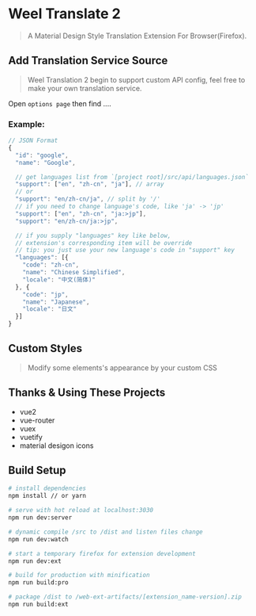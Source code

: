 # Weel Translate 2

> A Material Design Style Translation Extension For Browser(Firefox). 

## Add Translation Service Source

> Weel Translation 2 begin to support custom API config, feel free
to make your own translation service.

Open `options page` then find ....

### Example:
```js
// JSON Format
{
  "id": "google",
  "name": "Google",

  // get languages list from `[project root]/src/api/languages.json`
  "support": ["en", "zh-cn", "ja"], // array
  // or
  "support": "en/zh-cn/ja", // split by '/'
  // if you need to change language's code, like 'ja' -> 'jp'
  "support": ["en", "zh-cn", "ja:>jp"],
  "support": "en/zh-cn/ja:>jp",

  // if you supply "languages" key like below,
  // extension's corresponding item will be override
  // tip: you just use your new language's code in "support" key
  "languages": [{
    "code": "zh-cn",
    "name": "Chinese Simplified",
    "locale": "中文(简体)"
  }, {
    "code": "jp",
    "name": "Japanese",
    "locale": "日文"
  }]
}
```

## Custom Styles

> Modify some elements's appearance by your custom CSS


## Thanks & Using These Projects

+ vue2
+ vue-router
+ vuex
+ vuetify
+ material desigon icons

## Build Setup

``` bash
# install dependencies
npm install // or yarn

# serve with hot reload at localhost:3030
npm run dev:server

# dynamic compile /src to /dist and listen files change
npm run dev:watch

# start a temporary firefox for extension development
npm run dev:ext

# build for production with minification
npm run build:pro 

# package /dist to /web-ext-artifacts/[extension_name-version].zip
npm run build:ext

```
